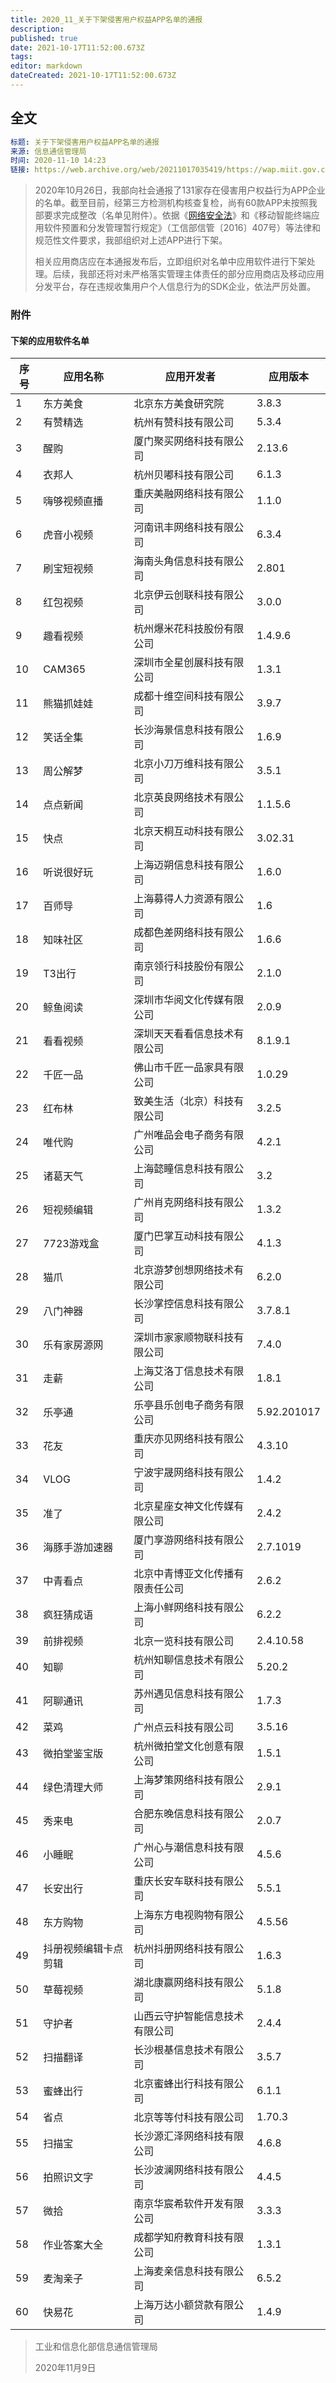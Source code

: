 ```yaml
---
title: 2020_11_关于下架侵害用户权益APP名单的通报
description: 
published: true
date: 2021-10-17T11:52:00.673Z
tags:
editor: markdown
dateCreated: 2021-10-17T11:52:00.673Z
---
```


## 全文

```YAML
标题: 关于下架侵害用户权益APP名单的通报
来源: 信息通信管理局
时间: 2020-11-10 14:23
链接: https://web.archive.org/web/20211017035419/https://wap.miit.gov.cn/gyhxxhb/jgsj/xxtxglj/APPqhyhqyzxzzxd/tzgg/art/2020/art_8cfb1281495a48d3b0e1cff101d75180.html
```

> 2020年10月26日，我部向社会通报了131家存在侵害用户权益行为APP企业的名单。截至目前，经第三方检测机构核查复检，尚有60款APP未按照我部要求完成整改（名单见附件）。依据《[网络安全法](/rule/中华人民共和国网络安全法.md)》和《移动智能终端应用软件预置和分发管理暂行规定》（工信部信管〔2016〕407号）等法律和规范性文件要求，我部组织对上述APP进行下架。
>
> 相关应用商店应在本通报发布后，立即组织对名单中应用软件进行下架处理。后续，我部还将对未严格落实管理主体责任的部分应用商店及移动应用分发平台，存在违规收集用户个人信息行为的SDK企业，依法严厉处置。

### 附件

#### 下架的应用软件名单

| 序号 | 应用名称             | 应用开发者                       | 应用版本    |
| ---- | -------------------- | -------------------------------- | ----------- |
| 1    | 东方美食             | 北京东方美食研究院               | 3.8.3       |
| 2    | 有赞精选             | 杭州有赞科技有限公司             | 5.3.4       |
| 3    | 醒购                 | 厦门聚买网络科技有限公司         | 2.13.6      |
| 4    | 衣邦人               | 杭州贝嘟科技有限公司             | 6.1.3       |
| 5    | 嗨够视频直播         | 重庆美融网络科技有限公司         | 1.1.0       |
| 6    | 虎音小视频           | 河南讯丰网络科技有限公司         | 6.3.4       |
| 7    | 刷宝短视频           | 海南头角信息科技有限公司         | 2.801       |
| 8    | 红包视频             | 北京伊云创联科技有限公司         | 3.0.0       |
| 9    | 趣看视频             | 杭州爆米花科技股份有限公司       | 1.4.9.6     |
| 10   | CAM365               | 深圳市全星创展科技有限公司       | 1.3.1       |
| 11   | 熊猫抓娃娃           | 成都十维空间科技有限公司         | 3.9.7       |
| 12   | 笑话全集             | 长沙海景信息科技有限公司         | 1.6.9       |
| 13   | 周公解梦             | 北京小刀万维科技有限公司         | 3.5.1       |
| 14   | 点点新闻             | 北京英良网络技术有限公司         | 1.1.5.6     |
| 15   | 快点                 | 北京天桐互动科技有限公司         | 3.02.31     |
| 16   | 听说很好玩           | 上海迈朔信息科技有限公司         | 1.6.0       |
| 17   | 百师导               | 上海募得人力资源有限公司         | 1.6         |
| 18   | 知味社区             | 成都色差网络科技有限公司         | 1.6.6       |
| 19   | T3出行               | 南京领行科技股份有限公司         | 2.1.0       |
| 20   | 鲸鱼阅读             | 深圳市华阅文化传媒有限公司       | 2.0.9       |
| 21   | 看看视频             | 深圳天天看看信息技术有限公司     | 8.1.9.1     |
| 22   | 千匠一品             | 佛山市千匠一品家具有限公司       | 1.0.29      |
| 23   | 红布林               | 致美生活（北京）科技有限公司     | 3.2.5       |
| 24   | 唯代购               | 广州唯品会电子商务有限公司       | 4.2.1       |
| 25   | 诸葛天气             | 上海懿瞳信息科技有限公司         | 3.2         |
| 26   | 短视频编辑           | 广州肖克网络科技有限公司         | 1.3.2       |
| 27   | 7723游戏盒           | 厦门巴掌互动科技有限公司         | 4.1.3       |
| 28   | 猫爪                 | 北京游梦创想网络技术有限公司     | 6.2.0       |
| 29   | 八门神器             | 长沙掌控信息科技有限公司         | 3.7.8.1     |
| 30   | 乐有家房源网         | 深圳市家家顺物联科技有限公司     | 7.4.0       |
| 31   | 走薪                 | 上海艾洛丁信息技术有限公司       | 1.8.1       |
| 32   | 乐亭通               | 乐亭县乐创电子商务有限公司       | 5.92.201017 |
| 33   | 花友                 | 重庆亦见网络科技有限公司         | 4.3.10      |
| 34   | VLOG                 | 宁波宇晟网络科技有限公司         | 1.4.2       |
| 35   | 准了                 | 北京星座女神文化传媒有限公司     | 2.4.2       |
| 36   | 海豚手游加速器       | 厦门享游网络科技有限公司         | 2.7.1019    |
| 37   | 中青看点             | 北京中青博亚文化传播有限责任公司 | 2.6.2       |
| 38   | 疯狂猜成语           | 上海小鲜网络科技有限公司         | 6.2.2       |
| 39   | 前排视频             | 北京一览科技有限公司             | 2.4.10.58   |
| 40   | 知聊                 | 杭州知聊信息技术有限公司         | 5.20.2      |
| 41   | 阿聊通讯             | 苏州遇见信息科技有限公司         | 1.7.3       |
| 42   | 菜鸡                 | 广州点云科技有限公司             | 3.5.16      |
| 43   | 微拍堂鉴宝版         | 杭州微拍堂文化创意有限公司       | 1.5.1       |
| 44   | 绿色清理大师         | 上海梦策网络科技有限公司         | 2.9.1       |
| 45   | 秀来电               | 合肥东晚信息科技有限公司         | 2.0.7       |
| 46   | 小睡眠               | 广州心与潮信息科技有限公司       | 4.5.6       |
| 47   | 长安出行             | 重庆长安车联科技有限公司         | 5.5.1       |
| 48   | 东方购物             | 上海东方电视购物有限公司         | 4.5.56      |
| 49   | 抖册视频编辑卡点剪辑 | 杭州抖册网络科技有限公司         | 1.6.3       |
| 50   | 草莓视频             | 湖北康赢网络科技有限公司         | 5.1.8       |
| 51   | 守护者               | 山西云守护智能信息技术有限公司   | 2.4.4       |
| 52   | 扫描翻译             | 长沙根基信息技术有限公司         | 3.5.7       |
| 53   | 蜜蜂出行             | 北京蜜蜂出行科技有限公司         | 6.1.1       |
| 54   | 省点                 | 北京等等付科技有限公司           | 1.70.3      |
| 55   | 扫描宝               | 长沙源汇泽网络科技有限公司       | 4.6.8       |
| 56   | 拍照识文字           | 长沙波澜网络科技有限公司         | 4.4.5       |
| 57   | 微拾                 | 南京华宸希软件开发有限公司       | 3.3.3       |
| 58   | 作业答案大全         | 成都学知府教育科技有限公司       | 1.3.1       |
| 59   | 麦淘亲子             | 上海麦亲信息科技有限公司         | 6.5.2       |
| 60   | 快易花               | 上海万达小额贷款有限公司         | 1.4.9       |

> 工业和信息化部信息通信管理局
>
> 2020年11月9日
